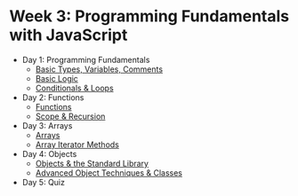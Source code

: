 # Week 3: Programming Fundamentals with JavaScript

- Day 1: Programming Fundamentals
    - [Basic Types, Variables, Comments](https://github.com/develop-me/week-03--programming-fundamentals/blob/master/scripts/01/01/script.md)
    - [Basic Logic](https://github.com/develop-me/week-03--programming-fundamentals/blob/master/scripts/01/02/script.md)
    - [Conditionals & Loops](https://github.com/develop-me/week-03--programming-fundamentals/blob/master/scripts/01/03/script.md)
- Day 2: Functions
    - [Functions](https://github.com/develop-me/week-03--programming-fundamentals/blob/master/scripts/02/01/script.md)
    - [Scope & Recursion](https://github.com/develop-me/week-03--programming-fundamentals/blob/master/scripts/02/02/script.md)
- Day 3: Arrays
    - [Arrays](https://github.com/develop-me/week-03--programming-fundamentals/blob/master/scripts/03/01/script.md)
    - [Array Iterator Methods](https://github.com/develop-me/week-03--programming-fundamentals/blob/master/scripts/03/02/script.md)
- Day 4: Objects
    - [Objects & the Standard Library](https://github.com/develop-me/week-03--programming-fundamentals/blob/master/scripts/04/01/script.md)
    - [Advanced Object Techniques & Classes](https://github.com/develop-me/week-03--programming-fundamentals/blob/master/scripts/04/02/script.md)
- Day 5: Quiz
